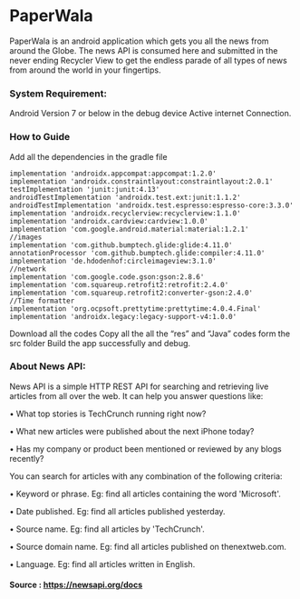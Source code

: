 # PaperWala
PaperWala is an android application which gets you all the news from around the Globe.
The news API is consumed here and submitted in the never ending Recycler View to get the endless parade of all types of news from around the world in your fingertips.

### System Requirement:
Android Version 7 or below in the debug device
Active internet Connection.

### How to Guide

Add all the dependencies in the gradle file

    implementation 'androidx.appcompat:appcompat:1.2.0'
    implementation 'androidx.constraintlayout:constraintlayout:2.0.1'
    testImplementation 'junit:junit:4.13'
    androidTestImplementation 'androidx.test.ext:junit:1.1.2'
    androidTestImplementation 'androidx.test.espresso:espresso-core:3.3.0'
    implementation 'androidx.recyclerview:recyclerview:1.1.0'
    implementation 'androidx.cardview:cardview:1.0.0'
    implementation 'com.google.android.material:material:1.2.1'
    //images
    implementation 'com.github.bumptech.glide:glide:4.11.0'
    annotationProcessor 'com.github.bumptech.glide:compiler:4.11.0'
    implementation 'de.hdodenhof:circleimageview:3.1.0'
    //network
    implementation 'com.google.code.gson:gson:2.8.6'
    implementation 'com.squareup.retrofit2:retrofit:2.4.0'
    implementation 'com.squareup.retrofit2:converter-gson:2.4.0'
    //Time formatter
    implementation 'org.ocpsoft.prettytime:prettytime:4.0.4.Final'
    implementation 'androidx.legacy:legacy-support-v4:1.0.0'
    
    
Download all the codes
Copy all the all the “res” and “Java” codes form the src folder
Build the app successfully and debug.

### About News API:
News API is a simple HTTP REST API for searching and retrieving live articles from all over the web.
It can help you answer questions like:

•	What top stories is TechCrunch running right now?

•	What new articles were published about the next iPhone today?

•	Has my company or product been mentioned or reviewed by any blogs recently?

You can search for articles with any combination of the following criteria:


•	Keyword or phrase. Eg: find all articles containing the word 'Microsoft'.

•	Date published. Eg: find all articles published yesterday.

•	Source name. Eg: find all articles by 'TechCrunch'.

•	Source domain name. Eg: find all articles published on thenextweb.com.

•	Language. Eg: find all articles written in English.


#### Source : https://newsapi.org/docs

